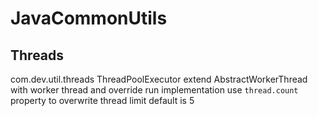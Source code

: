 # JavaCommonUtils
## Threads
com.dev.util.threads
ThreadPoolExecutor extend AbstractWorkerThread with worker thread and override run implementation
use `thread.count` property to overwrite thread limit default is 5


